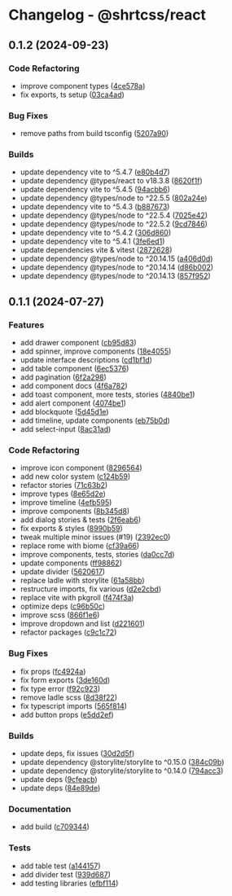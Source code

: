 # Changelog - @shrtcss/react

## 0.1.2 (2024-09-23)

### Code Refactoring

- improve component types ([4ce578a](https://github.com/jrson83/shrtcss/commit/4ce578a))
- fix exports, ts setup ([03ca4ad](https://github.com/jrson83/shrtcss/commit/03ca4ad))

### Bug Fixes

- remove paths from build tsconfig ([5207a90](https://github.com/jrson83/shrtcss/commit/5207a90))

### Builds

- update dependency vite to ^5.4.7 ([e80b4d7](https://github.com/jrson83/shrtcss/commit/e80b4d7))
- update dependency @types/react to v18.3.8 ([8620f1f](https://github.com/jrson83/shrtcss/commit/8620f1f))
- update dependency vite to ^5.4.5 ([94acbb6](https://github.com/jrson83/shrtcss/commit/94acbb6))
- update dependency @types/node to ^22.5.5 ([802a24e](https://github.com/jrson83/shrtcss/commit/802a24e))
- update dependency vite to ^5.4.3 ([b887673](https://github.com/jrson83/shrtcss/commit/b887673))
- update dependency @types/node to ^22.5.4 ([7025e42](https://github.com/jrson83/shrtcss/commit/7025e42))
- update dependency @types/node to ^22.5.2 ([9cd7846](https://github.com/jrson83/shrtcss/commit/9cd7846))
- update dependency vite to ^5.4.2 ([306d860](https://github.com/jrson83/shrtcss/commit/306d860))
- update dependency vite to ^5.4.1 ([3fe6ed1](https://github.com/jrson83/shrtcss/commit/3fe6ed1))
- update dependencies vite & vitest ([2872628](https://github.com/jrson83/shrtcss/commit/2872628))
- update dependency @types/node to ^20.14.15 ([a406d0d](https://github.com/jrson83/shrtcss/commit/a406d0d))
- update dependency @types/node to ^20.14.14 ([d86b002](https://github.com/jrson83/shrtcss/commit/d86b002))
- update dependency @types/node to ^20.14.13 ([857f952](https://github.com/jrson83/shrtcss/commit/857f952))

## 0.1.1 (2024-07-27)

### Features

- add drawer component ([cb95d83](https://github.com/jrson83/shrtcss/commit/cb95d83))
- add spinner, improve components ([18e4055](https://github.com/jrson83/shrtcss/commit/18e4055))
- update interface descriptions ([cd1bf1d](https://github.com/jrson83/shrtcss/commit/cd1bf1d))
- add table component ([6ec5376](https://github.com/jrson83/shrtcss/commit/6ec5376))
- add pagination ([6f2a298](https://github.com/jrson83/shrtcss/commit/6f2a298))
- add component docs ([4f6a782](https://github.com/jrson83/shrtcss/commit/4f6a782))
- add toast component, more tests, stories ([4840be1](https://github.com/jrson83/shrtcss/commit/4840be1))
- add alert component ([4074be1](https://github.com/jrson83/shrtcss/commit/4074be1))
- add blockquote ([5d45d1e](https://github.com/jrson83/shrtcss/commit/5d45d1e))
- add timeline, update components ([eb75b0d](https://github.com/jrson83/shrtcss/commit/eb75b0d))
- add select-input ([8ac31ad](https://github.com/jrson83/shrtcss/commit/8ac31ad))

### Code Refactoring

- improve icon component ([8296564](https://github.com/jrson83/shrtcss/commit/8296564))
- add new color system ([c124b59](https://github.com/jrson83/shrtcss/commit/c124b59))
- refactor stories ([71c63b2](https://github.com/jrson83/shrtcss/commit/71c63b2))
- improve types ([8e65d2e](https://github.com/jrson83/shrtcss/commit/8e65d2e))
- improve timeline ([4efb595](https://github.com/jrson83/shrtcss/commit/4efb595))
- improve components ([8b345d8](https://github.com/jrson83/shrtcss/commit/8b345d8))
- add dialog stories & tests ([2f6eab6](https://github.com/jrson83/shrtcss/commit/2f6eab6))
- fix exports & styles ([8990b59](https://github.com/jrson83/shrtcss/commit/8990b59))
- tweak multiple minor issues (#19) ([2392ec0](https://github.com/jrson83/shrtcss/commit/2392ec0))
- replace rome with biome ([cf39a66](https://github.com/jrson83/shrtcss/commit/cf39a66))
- improve components, tests, stories ([da0cc7d](https://github.com/jrson83/shrtcss/commit/da0cc7d))
- update components ([ff98862](https://github.com/jrson83/shrtcss/commit/ff98862))
- update divider ([5620617](https://github.com/jrson83/shrtcss/commit/5620617))
- replace ladle with storylite ([61a58bb](https://github.com/jrson83/shrtcss/commit/61a58bb))
- restructure imports, fix various ([d2e2cbd](https://github.com/jrson83/shrtcss/commit/d2e2cbd))
- replace vite with pkgroll ([f474f3a](https://github.com/jrson83/shrtcss/commit/f474f3a))
- optimize deps ([c96b50c](https://github.com/jrson83/shrtcss/commit/c96b50c))
- improve scss ([866f1e6](https://github.com/jrson83/shrtcss/commit/866f1e6))
- improve dropdown and list ([d221601](https://github.com/jrson83/shrtcss/commit/d221601))
- refactor packages ([c9c1c72](https://github.com/jrson83/shrtcss/commit/c9c1c72))

### Bug Fixes

- fix props ([fc4924a](https://github.com/jrson83/shrtcss/commit/fc4924a))
- fix form exports ([3de160d](https://github.com/jrson83/shrtcss/commit/3de160d))
- fix type error ([f92c923](https://github.com/jrson83/shrtcss/commit/f92c923))
- remove ladle scss ([8d38f22](https://github.com/jrson83/shrtcss/commit/8d38f22))
- fix typescript imports ([565f814](https://github.com/jrson83/shrtcss/commit/565f814))
- add button props ([e5dd2ef](https://github.com/jrson83/shrtcss/commit/e5dd2ef))

### Builds

- update deps, fix issues ([30d2d5f](https://github.com/jrson83/shrtcss/commit/30d2d5f))
- update dependency @storylite/storylite to ^0.15.0 ([384c09b](https://github.com/jrson83/shrtcss/commit/384c09b))
- update dependency @storylite/storylite to ^0.14.0 ([794acc3](https://github.com/jrson83/shrtcss/commit/794acc3))
- update deps ([9cfeacb](https://github.com/jrson83/shrtcss/commit/9cfeacb))
- update deps ([84e89de](https://github.com/jrson83/shrtcss/commit/84e89de))

### Documentation

- add build ([c709344](https://github.com/jrson83/shrtcss/commit/c709344))

### Tests

- add table test ([a144157](https://github.com/jrson83/shrtcss/commit/a144157))
- add divider test ([939d687](https://github.com/jrson83/shrtcss/commit/939d687))
- add testing libraries ([efbf114](https://github.com/jrson83/shrtcss/commit/efbf114))
